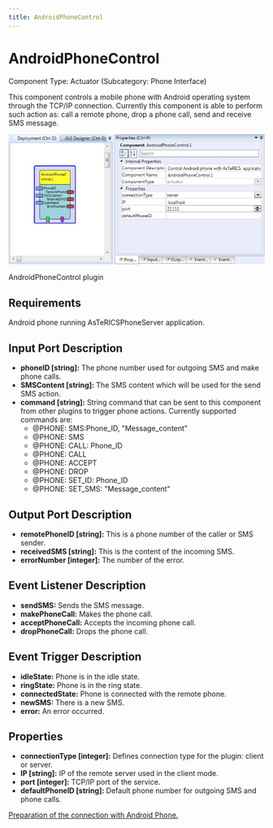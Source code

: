 ```yaml
---
title: AndroidPhoneControl
---
```


# AndroidPhoneControl

Component Type: Actuator (Subcategory: Phone Interface)

This component controls a mobile phone with Android operating system through the TCP/IP connection.
Currently this component is able to perform such action as: call a remote phone, drop a phone call, send and receive SMS message.

![Screenshot: AndroidPhoneControl plugin](./img/AndroidPhoneControl.jpg "Screenshot: AndroidPhoneControl plugin")

AndroidPhoneControl plugin

## Requirements

Android phone running AsTeRICSPhoneServer application.

## Input Port Description

- **phoneID \[string\]:** The phone number used for outgoing SMS and make phone calls.
- **SMSContent \[string\]:** The SMS content which will be used for the send SMS action.
- **command \[string\]:** String command that can be sent to this component from other plugins to trigger phone actions.
  Currently supported commands are:
  - @PHONE: SMS:Phone_ID, "Message_content"
  - @PHONE: SMS
  - @PHONE: CALL: Phone_ID
  - @PHONE: CALL
  - @PHONE: ACCEPT
  - @PHONE: DROP
  - @PHONE: SET_ID: Phone_ID
  - @PHONE: SET_SMS: "Message_content"

## Output Port Description

- **remotePhoneID \[string\]:** This is a phone number of the caller or SMS sender.
- **receivedSMS \[string\]:** This is the content of the incoming SMS.
- **errorNumber \[integer\]:** The number of the error.

## Event Listener Description

- **sendSMS:** Sends the SMS message.
- **makePhoneCall:** Makes the phone call.
- **acceptPhoneCall:** Accepts the incoming phone call.
- **dropPhoneCall:** Drops the phone call.

## Event Trigger Description

- **idleState:** Phone is in the idle state.
- **ringState:** Phone is in the ring state.
- **connectedState:** Phone is connected with the remote phone.
- **newSMS:** There is a new SMS.
- **error:** An error occurred.

## Properties

- **connectionType \[integer\]:** Defines connection type for the plugin: client or server.
- **IP \[string\]:** IP of the remote server used in the client mode.
- **port \[integer\]:** TCP/IP port of the service.
- **defaultPhoneID \[string\]:** Default phone number for outgoing SMS and phone calls.

[Preparation of the connection with Android Phone.](Android_connection.htm)
